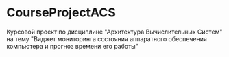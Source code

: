 # CourseProjectACS
Курсовой проект по дисциплине "Архитектура Вычислительных Систем" на тему "Виджет мониторинга состояния аппаратного обеспечения компьютера и прогноз времени его работы"
